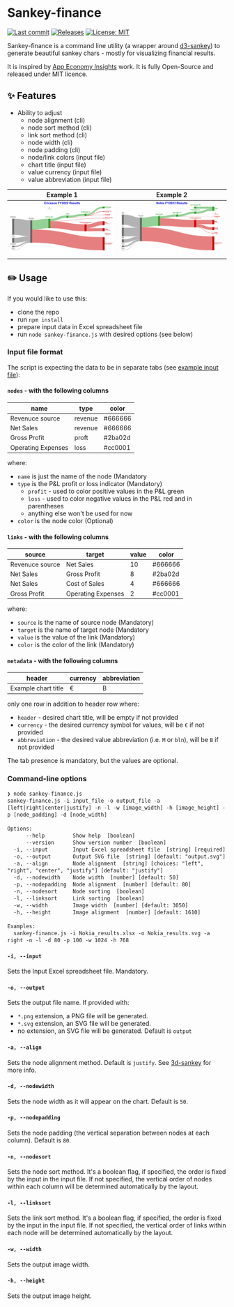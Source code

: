 # Sankey-finance


[![Last commit](https://img.shields.io/github/last-commit/anarion80/sankey-finance)](https://github.com/anarion80/sankey-finance/commits/main)
[![Releases](https://img.shields.io/github/v/release/anarion80/sankey-finance?include_prereleases&color=success)](https://github.com/anarion80/sankey-finance/releases)
[![License: MIT](https://img.shields.io/static/v1?label=license&message=MIT&color=success)](LICENSE)

Sankey-finance is a command line utility (a wrapper around [d3-sankey](https://github.com/d3/d3-sankey)) to generate beautiful sankey chars - mostly for visualizing financial results.

It is inspired by [App Economy Insights](https://twitter.com/EconomyApp) work. It is fully Open-Source and released under MIT licence.

## :sparkles: Features
* Ability to adjust
  - node alignment (cli)
  - node sort method (cli)
  - link sort method (cli)
  - node width (cli)
  - node padding (cli)
  - node/link colors (input file)
  - chart title (input file)
  - value currency (input file)
  - value abbreviation (input file)


Example 1|Example 2
-|-
![Ericsson Results](img/Ericsson.png) | ![Nokia Results](img/Nokia.png)

## :pencil2: Usage

If you would like to use this:
* clone the repo
* run `npm install`
* prepare input data in Excel spreadsheet file
* run `node sankey-finance.js` with desired options (see below)

### Input file format

The script is expecting the data to be in separate tabs (see [example input file](input.xlsx)):
#### `nodes` - with the following columns

| name | type | color |
| --- | --- | --- |
| Revenuce source | revenue | #666666 |
| Net Sales | revenue | #666666 |
| Gross Profit | proft | #2ba02d |
| Operating Expenses | loss | #cc0001 |

where:
* `name` is just the name of the node (Mandatory
* `type` is the P&L profit or loss indicator (Mandatory)
  - `profit` - used to color positive values in the P&L green
  - `loss` - used to color negative values in the P&L red and in parentheses
  - anything else won't be used for now
* `color` is the node color (Optional)


#### `links` - with the following columns

| source | target | value | color |
| --- | --- | --- | -- |
| Revenuce source | Net Sales | 10 | #666666 |
| Net Sales | Gross Profit | 8 | #2ba02d |
| Net Sales | Cost of Sales | 4 | #666666 |
| Gross Profit | Operating Expenses | 2 | #cc0001 |

where:
* `source` is the name of source node (Mandatory)
* `target` is the name of target node (Mandatory
* `value` is the value of the link (Mandatory)
* `color` is the color of the link (Mandatory)


#### `metadata` - with the following columns

| header | currency | abbreviation |
| --- | --- | --- |
| Example chart title | € | B |

only one row in addition to header row
where:
* `header` - desired chart title, will be empty if not provided
* `currency` - the desired currency symbol for values, will be `€` if not provided
* `abbreviation` - the desired value abbreviation (i.e. `M` or `bln`), will be `B` if not provided

The tab presence is mandatory, but the values are optional.

### Command-line options

```
❯ node sankey-finance.js
sankey-finance.js -i input_file -o output_file -a [left|right|center|justify] -n -l -w [image_width] -h [image_height] -p [node_padding] -d [node_width]

Options:
      --help         Show help  [boolean]
      --version      Show version number  [boolean]
  -i, --input        Input Excel spreadsheet file  [string] [required]
  -o, --output       Output SVG file  [string] [default: "output.svg"]
  -a, --align        Node alignment  [string] [choices: "left", "right", "center", "justify"] [default: "justify"]
  -d, --nodewidth    Node width  [number] [default: 50]
  -p, --nodepadding  Node alignment  [number] [default: 80]
  -n, --nodesort     Node sorting  [boolean]
  -l, --linksort     Link sorting  [boolean]
  -w, --width        Image width  [number] [default: 3050]
  -h, --height       Image alignment  [number] [default: 1610]

Examples:
  sankey-finance.js -i Nokia_results.xlsx -o Nokia_results.svg -a right -n -l -d 80 -p 100 -w 1024 -h 768
```
#### `-i, --input`

Sets the Input Excel spreadsheet file. Mandatory.

#### `-o, --output`

Sets the output file name. If provided with:
  - `*.png` extension, a PNG file will be generated.
  - `*.svg` extension, an SVG file will be generated.
  - no extension, an SVG file will be generated.
Default is `output`

#### `-a, --align`

Sets the node alignment method. Default is `justify`.
See [3d-sankey](https://github.com/d3/d3-sankey#alignments) for more info.

#### `-d, --nodewidth`

Sets the node width as it will appear on the chart. Default is `50`.

#### `-p, --nodepadding`

Sets the node padding (the vertical separation between nodes at each column). Default is `80`.

#### `-n, --nodesort`

Sets the node sort method. It's a boolean flag, if specified, the order is fixed by the input in the input file. If not specified, the vertical order of nodes within each column will be determined automatically by the layout.

#### `-l, --linksort`

Sets the link sort method. It's a boolean flag, if specified, the order is fixed by the input in the input file. If not specified, the vertical order of links within each node will be determined automatically by the layout.

#### `-w, --width`

Sets the output image width.

#### `-h, --height`

Sets the output image height.
